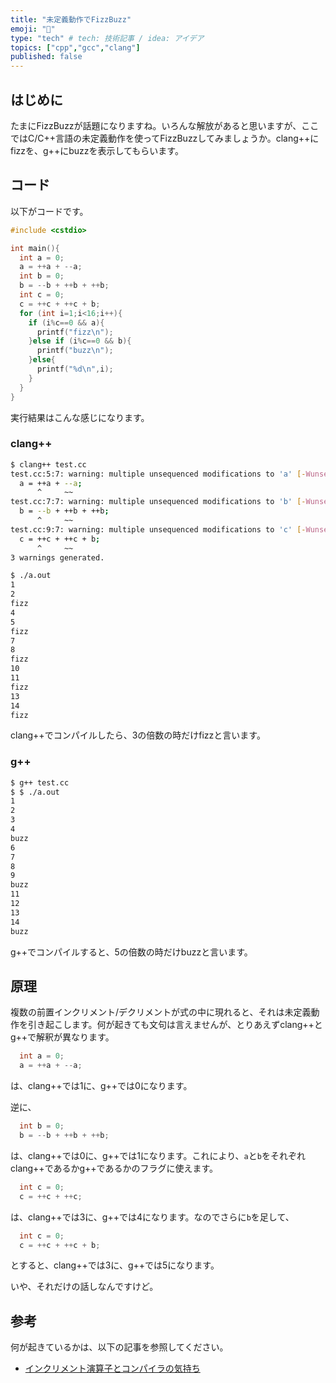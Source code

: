 ```yaml
---
title: "未定義動作でFizzBuzz"
emoji: "🤖"
type: "tech" # tech: 技術記事 / idea: アイデア
topics: ["cpp","gcc","clang"]
published: false
---
```


## はじめに

たまにFizzBuzzが話題になりますね。いろんな解放があると思いますが、ここではC/C++言語の未定義動作を使ってFizzBuzzしてみましょうか。clang++にfizzを、g++にbuzzを表示してもらいます。

## コード

以下がコードです。

```cpp
#include <cstdio>

int main(){
  int a = 0;
  a = ++a + --a;
  int b = 0;
  b = --b + ++b + ++b;
  int c = 0;
  c = ++c + ++c + b;
  for (int i=1;i<16;i++){
    if (i%c==0 && a){
      printf("fizz\n");
    }else if (i%c==0 && b){
      printf("buzz\n");
    }else{
      printf("%d\n",i);
    }
  }
}
```

実行結果はこんな感じになります。

### clang++

```sh
$ clang++ test.cc
test.cc:5:7: warning: multiple unsequenced modifications to 'a' [-Wunsequenced]
  a = ++a + --a;
      ^     ~~
test.cc:7:7: warning: multiple unsequenced modifications to 'b' [-Wunsequenced]
  b = --b + ++b + ++b;
      ^     ~~
test.cc:9:7: warning: multiple unsequenced modifications to 'c' [-Wunsequenced]
  c = ++c + ++c + b;
      ^     ~~
3 warnings generated.

$ ./a.out
1
2
fizz
4
5
fizz
7
8
fizz
10
11
fizz
13
14
fizz
```

clang++でコンパイルしたら、3の倍数の時だけfizzと言います。

### g++

```sh
$ g++ test.cc
$ $ ./a.out
1
2
3
4
buzz
6
7
8
9
buzz
11
12
13
14
buzz
```

g++でコンパイルすると、5の倍数の時だけbuzzと言います。

## 原理

複数の前置インクリメント/デクリメントが式の中に現れると、それは未定義動作を引き起こします。何が起きても文句は言えませんが、とりあえずclang++とg++で解釈が異なります。

```cpp
  int a = 0;
  a = ++a + --a;
```

は、clang++では1に、g++では0になります。

逆に、

```cpp
  int b = 0;
  b = --b + ++b + ++b;
```

は、clang++では0に、g++では1になります。これにより、`a`と`b`をそれぞれclang++であるかg++であるかのフラグに使えます。

```cpp
  int c = 0;
  c = ++c + ++c;
```

は、clang++では3に、g++では4になります。なのでさらに`b`を足して、

```cpp
  int c = 0;
  c = ++c + ++c + b;
```

とすると、clang++では3に、g++では5になります。

いや、それだけの話しなんですけど。

## 参考

何が起きているかは、以下の記事を参照してください。

* [インクリメント演算子とコンパイラの気持ち](https://zenn.dev/kaityo256/articles/increment_operators)